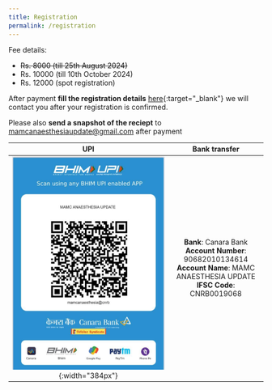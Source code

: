 ```yaml
---
title: Registration
permalink: /registration
---
```



Fee details: 
- ~~Rs. 8000 (till 25th August 2024)~~ 
- Rs. 10000 (till 10th October 2024)
- Rs. 12000 (spot registration)

After payment **fill the registration details** [here](https://forms.gle/7fT3moCxR5SEMQwz8){:target="_blank"} we will contact you after your registration is confirmed.

Please also **send a snapshot of the reciept** to [mamcanaesthesiaupdate@gmail.com](mailto:mamcanaesthesiaupdate@gmail.com) after payment

| UPI | Bank transfer |
| :---: | :---: |
|![UPI](/assets/banking/UPI_Transfer.jpeg){:width="384px"} | **Bank**: Canara Bank <br> **Account Number**: 90682010134614 <br> **Account Name**: MAMC ANAESTHESIA UPDATE <br> **IFSC Code**: CNRB0019068   | 
 

<!-- 
### Pay using UPI: 
  ![UPI](/assets/banking/UPI_Transfer.jpeg)


### Pay using bank transfer:
- Bank           - Canara Bank
- Account Number - 90682010134614
- Account Name   - MAMC ANAESTHESIA UPDATE
- IFSC Code      - CNRB0019068 -->
